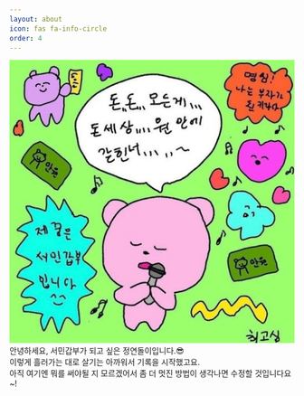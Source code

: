 ```yaml
---
layout: about
icon: fas fa-info-circle
order: 4
---
```

![img](_tabs/assets/IMG_4088.JPG)
안녕하세요, 서민갑부가 되고 싶은 정연돌이입니다.😎<br>이렇게 흘러가는 대로 살기는 아까워서 기록을 시작했고요.<br>아직 여기엔 뭐를 써야될 지 모르겠어서 좀 더 멋진 방법이 생각나면 수정할 것입니다요~!
